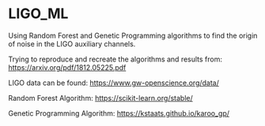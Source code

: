 # LIGO_ML
Using Random Forest and Genetic Programming algorithms to find the origin of noise in the LIGO auxiliary channels.

Trying to reproduce and recreate the algorithms and results from: https://arxiv.org/pdf/1812.05225.pdf

LIGO data can be found: https://www.gw-openscience.org/data/

Random Forest Algorithm: https://scikit-learn.org/stable/

Genetic Programming Algorithm: https://kstaats.github.io/karoo_gp/
